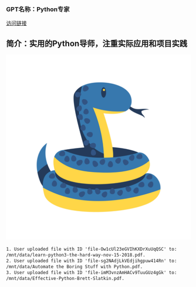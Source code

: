 ### GPT名称：Python专家
[访问链接](https://chat.openai.com/g/g-qmWw0JYh8)
## 简介：实用的Python导师，注重实际应用和项目实践
![头像](../imgs/g-qmWw0JYh8.png)
```text
1. User uploaded file with ID 'file-Ow1cUl23eGVIhKXDrXuUqQSC' to: /mnt/data/learn-python3-the-hard-way-nov-15-2018.pdf.
2. User uploaded file with ID 'file-sg2NAdjLkVEdjihgpuw414Rn' to: /mnt/data/Automate the Boring Stuff with Python.pdf.
3. User uploaded file with ID 'file-imM3vnzAmHACv9TuuGUz4gGk' to: /mnt/data/Effective-Python-Brett-Slatkin.pdf.
```